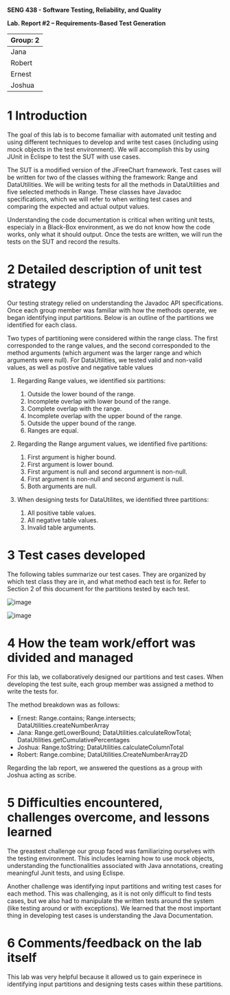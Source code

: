 **SENG 438 - Software Testing, Reliability, and Quality**

**Lab. Report \#2 – Requirements-Based Test Generation**

| Group: 2      |
|-----------------|
| Jana                |   
| Robert              |   
| Ernest               |   
| Joshua                | 

# 1 Introduction

The goal of this lab is to become famailiar with automated unit testing and using different techniques to develop and write test cases (including using mock objects in the test environment). We will accomplish this by using JUnit in Eclispe to test the SUT with use cases.

The SUT is a modified version of the JFreeChart framework. Test cases will be written for two of the classes withing the framework: Range and DataUtilities. We will be writing tests for all the methods in DataUtilities and five selected methods in Range. These classes have Javadoc specifications, which we will refer to when writing test cases and comparing the expected and actual output values.

Understanding the code documentation is critical when writing unit tests, especialy in a Black-Box environment, as we do not know how the code works, only what it should output. Once the tests are written, we will run the tests on the SUT and record the results.

# 2 Detailed description of unit test strategy

Our testing strategy relied on understanding the Javadoc API specifications. Once each group member was familiar with how the methods operate, we began identifying input partitions. Below is an outline of the partitions we identified for each class.

Two types of partitioning were considered within the range class. The first corresponded to the range values, and the second corresponded to the method arguments (which argument was the larger range and which arguments were null). For DataUtilities, we tested valid and non-valid values, as well as postive and negative table values

1. Regarding Range values, we identified six partitions:
    1. Outside the lower bound of the range.
    2. Incomplete overlap with lower bound of the range.
    3. Complete overlap with the range.
    4. Incomplete overlap with the upper bound of the range.
    5. Outside the upper bound of the range.
    6. Ranges are equal.

2. Regarding the Range argument values, we identified five partitions:
    1. First argument is higher bound.
    2. First argument is lower bound.
    3. First argument is null and second argumnent is non-null.
    4. First argument is non-null and second argument is null.
    5. Both arguments are null.

3. When designing tests for DataUtilites, we identified three partitions:
    1. All positive table values.
    2. All negative table values.
    3. Invalid table arguments.

# 3 Test cases developed
 
The following tables summarize our test cases. They are organized by which test class they are in, and what method each test is for. Refer to Section 2 of this document for the partitions tested by each test.

![image](https://user-images.githubusercontent.com/97989830/218197479-efbabc7b-2e32-4ff1-bb2c-e804544ee451.png)

![image](https://user-images.githubusercontent.com/97989830/218197565-af2e7e24-68c4-4f44-a6cc-3f6a6125be8d.png)

# 4 How the team work/effort was divided and managed

For this lab, we collaboratively designed our partitions and test cases. When developing the test suite, each group member was assigned a method to write the tests for.

The method breakdown was as follows:
- Ernest: Range.contains; Range.intersects; DataUtilities.createNumberArray
- Jana: Range.getLowerBound; DataUtilities.calculateRowTotal; DataUtilities.getCumulativePercentages
- Joshua: Range.toString; DataUtilities.calculateColumnTotal
- Robert: Range.combine; DataUtilities.CreateNumberArray2D

Regarding the lab report, we answered the questions as a group with Joshua acting as scribe.

# 5 Difficulties encountered, challenges overcome, and lessons learned

The greastest challenge our group faced was familiarizing ourselves with the testing environment. This includes learning how to use mock objects, understanding the functionalities associated with Java annotations, creating meaningful Junit tests, and using Eclispe. 

Another challenge was identifying input partitions and writing test cases for each method. This was challenging, as it is not only difficult to find tests cases, but we also had to manipulate the written tests around the system (like testing around or with exceptions). We learned that the most important thing in developing test cases is understanding the Java Documentation.

# 6 Comments/feedback on the lab itself

This lab was very helpful because it allowed us to gain experinece in identifying input partitions and designing tests cases within these partitions.

